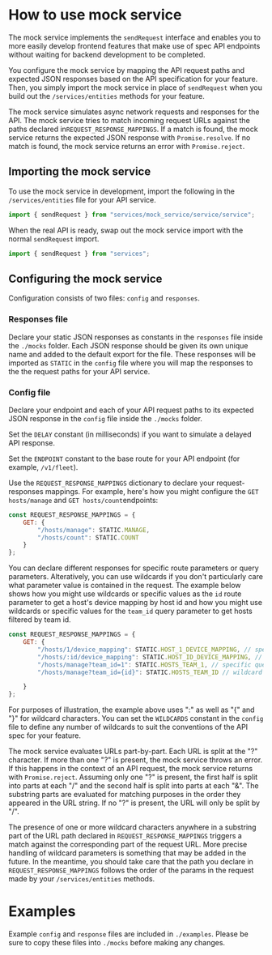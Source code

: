 # How to use mock service

The mock service implements the `sendRequest` interface and enables you to more easily develop
frontend features that make use of spec API endpoints without waiting for backend development to be
completed. 

You configure the mock service by mapping the API request paths and expected JSON responses 
based on the API specification for your feature. Then, you simply import the mock service 
in place of `sendRequest` when you build out the `/services/entities` methods for your feature. 

The mock service simulates async network requests and responses for the API. The mock service tries 
to match incoming request URLs against the paths declared in`REQUEST_RESPONSE_MAPPINGS`. 
If a match is found, the mock service returns the expected JSON response with `Promise.resolve`. 
If no match is found, the mock service returns an error with `Promise.reject`.
 
## Importing the mock service

To use the mock service in development, import the following in the `/services/entities` file 
for your API service.
```js
import { sendRequest } from "services/mock_service/service/service";
```
When the real API is ready, swap out the mock service import with the normal `sendRequest` import.
```js
import { sendRequest } from "services";
``` 

## Configuring the mock service

Configuration consists of two files: `config` and `responses`. 

### Responses file
Declare your static JSON responses as constants in the `responses` file inside the `./mocks` folder.
Each JSON response should be given its own unique name and added to the default export for the file. 
These responses will be imported as `STATIC` in the `config` file where you will map the responses
to the the request paths for your API service.

### Config file
Declare your endpoint and each of your API request paths to its expected JSON response in the
`config` file inside the `./mocks` folder. 

Set the `DELAY` constant (in milliseconds) if you want to simulate a delayed API response.

Set the `ENDPOINT` constant to the base route for your API endpoint (for example, `/v1/fleet`). 

Use the `REQUEST_RESPONSE_MAPPINGS` dictionary to declare your request-responses mappings. For example,
here's how you might configure the `GET hosts/manage` and `GET hosts/count`endpoints:
```js
const REQUEST_RESPONSE_MAPPINGS = {
    GET: {
        "/hosts/manage": STATIC.MANAGE,
        "/hosts/count": STATIC.COUNT
    }
};
```

You can declare different responses for specific route parameters or query parameters. Alteratively,
you can use wildcards if you don't particularly care what parameter value is contained in the request. 
The example below shows how you might use wildcards or specific values as the `id` route parameter 
to get a host's device mapping by host id and how you might use wildcards or specific values 
for the `team_id` query parameter to get hosts filtered by team id.
```js
const REQUEST_RESPONSE_MAPPINGS = {
    GET: {
        "/hosts/1/device_mapping": STATIC.HOST_1_DEVICE_MAPPING, // specific route param value
        "/hosts/:id/device_mapping": STATIC.HOST_ID_DEVICE_MAPPING, // wildcard route param value
        "/hosts/manage?team_id=1": STATIC.HOSTS_TEAM_1, // specific query param value
        "/hosts/manage?team_id={id}": STATIC.HOSTS_TEAM_ID // wildcard query param value

    }
};
```
For purposes of illustration, the example above uses ":" as well as "{" and "}" for wildcard
characters. You can set the `WILDCARDS` constant in the `config` file to define any number 
of wildcards to suit the conventions of the API spec for your feature. 

The mock service evaluates URLs part-by-part. Each URL is split at the "?" character. If more than
one "?" is present, the mock service throws an error. If this happens in the context of an API request, the
mock service returns with `Promise.reject`. Assuming only one "?" is present, the first half is
split into parts at each "/" and the second half is split into parts at each "&". The substring parts are
evaluated for matching purposes in the order they appeared in the URL string. If no "?" is present,
the URL will only be split by "/".

The presence of one or more wildcard characters anywhere in a substring part of the URL path
declared in `REQUEST_RESPONSE_MAPPINGS` triggers a match against the corresponding part of the
request URL. More precise handling of wildcard parameters is something that may be added in the
future. In the meantime, you should take care that the path you declare in `REQUEST_RESPONSE_MAPPINGS` 
follows the order of the params in the request made by your `/services/entities` methods. 

# Examples
Example `config` and `response` files are included in `./examples`. Please be sure to copy these
files into `./mocks` before making any changes.